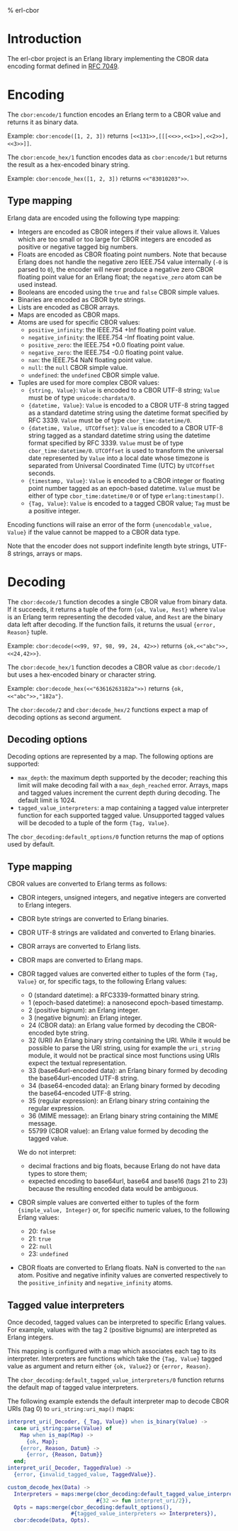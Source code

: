 % erl-cbor

# Introduction
The erl-cbor project is an Erlang library implementing the CBOR data encoding
format defined in [RFC 7049](https://tools.ietf.org/html/rfc7049).

# Encoding
The `cbor:encode/1` function encodes an Erlang term to a CBOR value and
returns it as binary data.

Example: `cbor:encode([1, 2, 3])` returns `[<<131>>,[[[<<>>,<<1>>],<<2>>],<<3>>]]`.

The `cbor:encode_hex/1` function encodes data as `cbor:encode/1` but returns
the result as a hex-encoded binary string.

Example: `cbor:encode_hex([1, 2, 3])` returns `<<"83010203">>`.

## Type mapping
Erlang data are encoded using the following type mapping:

- Integers are encoded as CBOR integers if their value allows it. Values which
  are too small or too large for CBOR integers are encoded as positive or
  negative tagged big numbers.
- Floats are encoded as CBOR floating point numbers. Note that because Erlang
  does not handle the negative zero IEEE.754 value internally (`-0` is parsed
  to `0`), the encoder will never produce a negative zero CBOR floating point
  value for an Erlang float; the `negative_zero` atom can be used instead.
- Booleans are encoded using the `true` and `false` CBOR simple values.
- Binaries are encoded as CBOR byte strings.
- Lists are encoded as CBOR arrays.
- Maps are encoded as CBOR maps.
- Atoms are used for specific CBOR values:
  - `positive_infinity`: the IEEE.754 +Inf floating point value.
  - `negative_infinity`: the IEEE.754 -Inf floating point value.
  - `positive_zero`: the IEEE.754 +0.0 floating point value.
  - `negative_zero`: the IEEE.754 -0.0 floating point value.
  - `nan`: the IEEE.754 NaN floating point value.
  - `null`: the `null` CBOR simple value.
  - `undefined`: the `undefined` CBOR simple value.
- Tuples are used for more complex CBOR values:
  - `{string, Value}`: `Value` is encoded to a CBOR UTF-8 string; `Value` must
    be of type `unicode:chardata/0`.
  - `{datetime, Value}`: `Value` is encoded to a CBOR UTF-8 string tagged as a
    standard datetime string using the datetime format specified by
    RFC 3339. `Value` must be of type `cbor_time:datetime/0`.
  - `{datetime, Value, UTCOffset}`: `Value` is encoded to a CBOR UTF-8 string
    tagged as a standard datetime string using the datetime format specified
    by RFC 3339. `Value` must be of type `cbor_time:datetime/0`. `UTCOffset`
    is used to transform the universal date represented by `Value` into a
    local date whose timezone is separated from Universal Coordinated Time
    (UTC) by `UTCOffset` seconds.
  - `{timestamp, Value}`: `Value` is encoded to a CBOR integer or floating
    point number tagged as an epoch-based datetime. `Value` must be either of
    type `cbor_time:datetime/0` or of type `erlang:timestamp()`.
  - `{Tag, Value}`: `Value` is encoded to a tagged CBOR value; `Tag` must be a
    positive integer.

Encoding functions will raise an error of the form `{unencodable_value,
Value}` if the value cannot be mapped to a CBOR data type.

Note that the encoder does not support indefinite length byte strings, UTF-8
strings, arrays or maps.

# Decoding
The `cbor:decode/1` function decodes a single CBOR value from binary data. If
it succeeds, it returns a tuple of the form `{ok, Value, Rest}` where `Value`
is an Erlang term representing the decoded value, and `Rest` are the binary
data left after decoding. If the function fails, it returns the usual `{error,
Reason}` tuple.

Example: `cbor:decode(<<99, 97, 98, 99, 24, 42>>)` returns
`{ok,<<"abc">>,<<24,42>>}`.

The `cbor:decode_hex/1` function decodes a CBOR value as `cbor:decode/1` but
uses a hex-encoded binary or character string.

Example: `cbor:decode_hex(<<"63616263182a">>)` returns
`{ok,<<"abc">>,"182a"}`.

The `cbor:decode/2` and `cbor:decode_hex/2` functions expect a map of decoding
options as second argument.

## Decoding options
Decoding options are represented by a map. The following options are
supported:

- `max_depth`: the maximum depth supported by the decoder; reaching this limit
  will make decoding fail with a `max_deph_reached` error. Arrays, maps and
  tagged values increment the current depth during decoding. The default limit
  is 1024.
- `tagged_value_interpreters`: a map containing a tagged value interpreter
  function for each supported tagged value. Unsupported tagged values will be
  decoded to a tuple of the form `{Tag, Value}`.

The `cbor_decoding:default_options/0` function returns the map of options used
by default.

## Type mapping
CBOR values are converted to Erlang terms as follows:

- CBOR integers, unsigned integers, and negative integers are converted to
  Erlang integers.
- CBOR byte strings are converted to Erlang binaries.
- CBOR UTF-8 strings are validated and converted to Erlang binaries.
- CBOR arrays are converted to Erlang lists.
- CBOR maps are converted to Erlang maps.
- CBOR tagged values are converted either to tuples of the form `{Tag, Value}`
  or, for specific tags, to the following Erlang values:

  - 0 (standard datetime): a RFC3339-formatted binary string.
  - 1 (epoch-based datetime): a nanosecond epoch-based timestamp.
  - 2 (positive bignum): an Erlang integer.
  - 3 (negative bignum): an Erlang integer.
  - 24 (CBOR data): an Erlang value formed by decoding the CBOR-encoded byte
    string.
  - 32 (URI) An Erlang binary string containing the URI. While it would be
    possible to parse the URI string, using for example the `uri_string`
    module, it would not be practical since most functions using URIs expect
    the textual representation.
  - 33 (base64url-encoded data): an Erlang binary formed by decoding the
    base64url-encoded UTF-8 string.
  - 34 (base64-encoded data): an Erlang binary formed by decoding the
     base64-encoded UTF-8 string.
  - 35 (regular expression): an Erlang binary string containing the regular
    expression.
  - 36 (MIME message): an Erlang binary string containing the MIME message.
  - 55799 (CBOR value): an Erlang value formed by decoding the tagged value.

  We do not interpret:
  - decimal fractions and big floats, because Erlang do not have data types to
    store them;
  - expected encoding to base64url, base64 and base16 (tags 21 to 23) because
    the resulting encoded data would be ambiguous.
- CBOR simple values are converted either to tuples of the form
  `{simple_value, Integer}` or, for specific numeric values, to the following
  Erlang values:
  - 20: `false`
  - 21: `true`
  - 22: `null`
  - 23: `undefined`
- CBOR floats are converted to Erlang floats. NaN is converted to the `nan`
  atom. Positive and negative infinity values are converted respectively to
  the `positive_infinity` and `negative_infinity` atoms.

## Tagged value interpreters
Once decoded, tagged values can be interpreted to specific Erlang values. For
example, values with the tag 2 (positive bignums) are interpreted as Erlang
integers.

This mapping is configured with a map which associates each tag to its
interpreter. Interpreters are functions which take the `{Tag, Value}` tagged
value as argument and return either `{ok, Value2}` or `{error, Reason}`.

The `cbor_decoding:default_tagged_value_interpreters/0` function returns the
default map of tagged value interpreters.

The following example extends the default interpreter map to decode CBOR
URIs (tag 0) to `uri_string:uri_map()` maps:

```erlang
interpret_uri(_Decoder, {_Tag, Value}) when is_binary(Value) ->
  case uri_string:parse(Value) of
    Map when is_map(Map) ->
      {ok, Map};
    {error, Reason, Datum} ->
      {error, {Reason, Datum}}
  end;
interpret_uri(_Decoder, TaggedValue) ->
  {error, {invalid_tagged_value, TaggedValue}}.

custom_decode_hex(Data) ->
  Interpreters = maps:merge(cbor_decoding:default_tagged_value_interpreters(),
                            #{32 => fun interpret_uri/2}),
  Opts = maps:merge(cbor_decoding:default_options(),
                    #{tagged_value_interpreters => Interpreters}),
  cbor:decode(Data, Opts).
```
